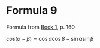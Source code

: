 # Formula 9

Formula from [Book 1](../../Buch1.md), p. 160

$cos{(\alpha - \beta)} = \cos{\alpha}\cos{\beta} + \sin{\alpha}\sin{\beta}$
